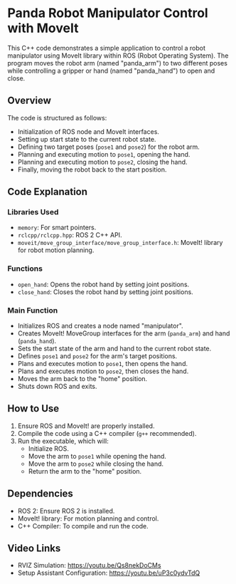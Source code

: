 # Panda Robot Manipulator Control with MoveIt

This C++ code demonstrates a simple application to control a robot manipulator using MoveIt library within ROS (Robot Operating System). The program moves the robot arm (named "panda_arm") to two different poses while controlling a gripper or hand (named "panda_hand") to open and close.

## Overview

The code is structured as follows:
- Initialization of ROS node and MoveIt interfaces.
- Setting up start state to the current robot state.
- Defining two target poses (`pose1` and `pose2`) for the robot arm.
- Planning and executing motion to `pose1`, opening the hand.
- Planning and executing motion to `pose2`, closing the hand.
- Finally, moving the robot back to the start position.

## Code Explanation

### Libraries Used
- `memory`: For smart pointers.
- `rclcpp/rclcpp.hpp`: ROS 2 C++ API.
- `moveit/move_group_interface/move_group_interface.h`: MoveIt! library for robot motion planning.

### Functions
- `open_hand`: Opens the robot hand by setting joint positions.
- `close_hand`: Closes the robot hand by setting joint positions.

### Main Function
- Initializes ROS and creates a node named "manipulator".
- Creates MoveIt! MoveGroup interfaces for the arm (`panda_arm`) and hand (`panda_hand`).
- Sets the start state of the arm and hand to the current robot state.
- Defines `pose1` and `pose2` for the arm's target positions.
- Plans and executes motion to `pose1`, then opens the hand.
- Plans and executes motion to `pose2`, then closes the hand.
- Moves the arm back to the "home" position.
- Shuts down ROS and exits.

## How to Use
1. Ensure ROS and MoveIt! are properly installed.
2. Compile the code using a C++ compiler (`g++` recommended).
3. Run the executable, which will:
   - Initialize ROS.
   - Move the arm to `pose1` while opening the hand.
   - Move the arm to `pose2` while closing the hand.
   - Return the arm to the "home" position.

## Dependencies
- ROS 2: Ensure ROS 2 is installed.
- MoveIt! library: For motion planning and control.
- C++ Compiler: To compile and run the code.

## Video Links

- RVIZ Simulation: https://youtu.be/Qs8nekDoCMs
- Setup Assistant Configuration: https://youtu.be/uP3c0ydvTdQ 
